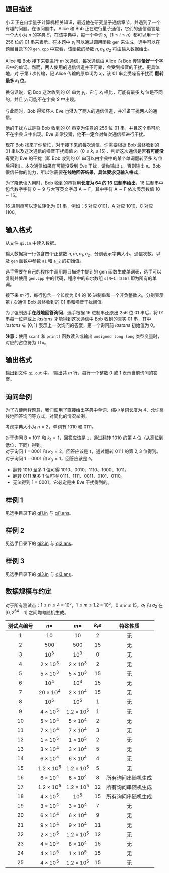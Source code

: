 ## 题目描述
小 Z 正在自学量子计算机相关知识，最近他在研究量子通信章节，并遇到了一个有趣的问题。在该问题中，Alice 和 Bob 正在进行量子通信，它们的通信语言是一个大小为 $n$ 的字典 $S$，在该字典中，每一个单词 $s_i$（$1\le i\le n$）都可以用一个 $256$ 位的 $\text{01}$ 串来表示。在本题中 $s_i$ 可以通过调用函数 `gen` 来生成，选手可以在题目目录下的 `gen.cpp` 中查看，该函数的参数 $n,a_1,a_2$ 将由输入数据给出。

Alice 和 Bob 接下来要进行 $m$ 次通信，每次通信由 Alice 向 Bob 传输**恰好一个**字典中的单词。然而，两人使用的通信信道并不可靠，会受到噪音的干扰。更具体地，对
于第 $i$ 次传输，记 Alice 传输的原单词为 $x_i$，该 $\text{01}$ 串会受噪音干扰而 **翻转最多 $k_i$ 位**。

换句话说，记 Bob 这次收到的 $\text{01}$ 串为 $y_i$，它与 $x_i$ 相比，可能有最多 $k_i$ 位是不同的，并且 $y_i$ 可能不在字典 $S$ 中出现。

与此同时，Bob 得知坏人 Eve 也潜入了两人的通信信道，并准备干扰两人的通信。

他的干扰方式是将 Bob 收到的 $\text{01}$ 串变为任意的 $256$ 位 $\text{01}$ 串，并且这个串可能不在字典 $S$ 中出现。Eve 非常狡猾，他**不一定**会对每次通信都进行干扰。

现在 Bob 找来了你帮忙，对于接下来的每次通信，你需要根据 Bob 最终收到的 $\text{01}$ 串以及这次通信的噪音干扰阈值 $k_i$（$0\le k_i\le 15$），判断这次通信是否**有可能没有**受到 Eve 的干扰（即 Bob 收到的 $\text{01}$ 串可以由字典中的某个单词翻转至多 $k_i$ 位后得到）。本次通信如果有可能没受到 Eve 干扰，请你输出 `1`，否则输出 `0`。Bob 很信任你的能力，所以你需要**在线地回答结果**，**具体要求见输入格式**。

为了降低读入用时，Bob 收到的串将用**长度为 $64$ 的 $16$ 进制串给出**，$16$ 进制串中包含数字字符 $0\sim 9$ 与大写英文字母 $\text{A}\sim \text{F}$，其中字符 $\text{A}\sim \text{F}$ 依次表示数值 $10\sim 15$。

$16$ 进制串可以逐位转化为 $\text{01}$ 串，例如：$5$ 对应 $\text{0101}$，$\text{A}$ 对应 $1010$，$\text{C}$ 对应 $\text{1100}$。

## 输入格式

从文件 `qi.in` 中读入数据。

输入数据第一行包含四个正整数 $n, m, a_1, a_2$，分别表示字典大小，通信次数，以及 `gen` 函数中参数 `a1` 和 `a_2` 的初始值。

选手需要在自己的程序中调用题目描述中提到的 gen 函数生成单词表，选手可以复制并使用 `gen.cpp` 中的代码，程序中的布尔数组 `s[N+1][256]` 即为所有的单词。

接下来 $m$ 行，每行包含一个长度为 $64$ 的 $16$ 进制串和一个非负整数 $k_i$，分别表示第 $i$ 次通信 Bob 最终收到的 $\text{01}$ 串和噪音干扰阈值。

为了强制选手**在线地回答询问**，选手根据 $16$ 进制串还原出 $256$ 位 $\text{01}$ 串后，将 $\text{01}$ 串每一位异或上 $lastans$ 才能得到这次通信中 Bob 收到的真实 $\text{01}$ 串，其中 $lastans\in \{0, 1\}$ 表示上一次询问的答案，第一个询问前 $lastans$ 初始值为 $0$。

**注意**：使用 `scanf` 和 `printf` 函数读入或输出 `unsigned long long` 类型变量时，对应的占位符为 `llu`。

## 输出格式

输出到文件 `qi.out` 中。
输出共 $m$ 行，每行一个整数 $0$ 或 $1$ 表示当前询问的答案。

## 询问举例

为了方便解释题意，我们使用了直接给出字典中单词、缩小单词长度为 $4$、允许离线地回答询问等方式，对简化的情况举例。

考虑字典大小为 $n = 2$，单词有 $\text{1010}$ 和 $0111$。

对于询问 $\text{B = 1011}$ 和 $k_1 = 1$，回答应该是 `1`，通过翻转 $\text{1010}$ 的第 $4$ 位（从高位到低位，下同）得到。  
对于询问 $\text{1 = 0001}$ 和 $k_2 = 2$，回答应该是 `1`，通过翻转 $\text{0111}$ 的第 $2,3$ 位得到。  
对于询问 $\text{1 = 0001}$ 和 $k_3 = 1$，回答应该是 `0`。
- 翻转 $\text{1010}$ 至多 $1$ 位可得 $\text{1010}$、$\text{0010}$、$\text{1110}$、$\text{1000}$、$\text{1011}$。
- 翻转 $\text{0111}$ 至多 $1$ 位可得 $\text{0111}$、$\text{1111}$、$\text{0011}$、$\text{0101}$、$\text{0110}$。
- 无法得到 $\text{1 = 0001}$，它必定是由 Eve 干扰得到的。

## 样例 1

见选手目录下的 [qi1.in](./199/file/qi1.in) 与 [qi1.ans](./199/file/qi1.ans)。

## 样例 2

见选手目录下的 [qi2.in](./199/file/qi2.in) 与 [qi2.ans](./199/file/qi2.ans)。

## 样例 3

见选手目录下的 [qi3.in](./199/file/qi3.in) 与 [qi3.ans](./199/file/qi3.ans)。

## 数据规模与约定

对于所有测试点：$1\le n\le 4\times 10^5$，$1\le m\le 1.2\times 10^5$，$0\le k\le 15$，$a_1$ 和 $a_2$ 在 $[0, 2^{64} − 1]$ 之间均匀随机生成。

| 测试点编号 | $n =$ | $m =$ | $k_i\le$ | 特殊性质 |
| :-----: | :-----: | :-----: | :-----: | :-----: |
| $1$ | $10$ | $10$ | $2$ | 无 |
| $2$ | $500$ | $500$ | $15$ | 无 |
| $3$ | $10^3$ | $10^3$ | $0$ | 无 |
| $4$ | $2\times 10^3$ | $2\times 10^3$ | $2$ | 无 |
| $5$ | $5\times10^3$ | $5\times 10^3$ | $15$ | 无 |
| $6$ | $10^4$ | $10^4$ | $15$ | 无 |
| $7$ | $20\times 10^4$ | $2\times 10^4$ | $15$ | 无 |
| $8$ | $10^5$ | $10^5$ | $1$ | 无 |
| $9$ | $4\times 10^5$ | $1.2\times 10^5$ | $1$ | 无 |
| $10$ | $5\times 10^4$ | $5\times 10^4$ | $2$ | 无 |
| $11$ | $7\times 10^4$ | $7\times 10^4$ | $3$ | 无 |
| $12$ | $1\times 10^5$ | $1\times 10^5$ | $2$ | 无 |
| $13$ | $3\times 10^4$ | $3\times 10^4$ | $5$ | 无 |
| $14$ | $6\times 10^4$ | $6\times 10^4$ | $4$ | 无 |
| $15$ | $1.2\times 10^5$ | $1.2\times 10^5$ | $5$ | 无 |
| $16$ | $6\times 10^4$ | $6\times 10^4$ | $8$ | 所有询问串随机生成 |
| $17$ | $1.2\times 10^5$ | $1.2\times 10^5$ | $12$ | 所有询问串随机生成 |
| $18$ | $4\times 10^5$ | $10^5$ | $15$ | 所有询问串随机生成 |
| $19$ | $3\times 10^4$ | $3\times 10^4$ | $7$ | 无 |
| $20$ | $6\times 10^4$ | $6\times 10^4$ | $9$ | 无 |
| $21$ | $9\times 10^4$ | $9\times 10^4$ | $11$ | 无 |
| $22$ | $2\times 10^5$ | $1.2\times 10^5$ | $12$ | 无 |
| $23$ | $4\times 10^5$ | $8\times 10^4$ | $15$ | 无 |
| $24$ | $4\times 10^5$ | $1\times 10^5$ | $15$ | 无 |
| $25$ | $4\times 10^5$ | $1.2\times 10^5$ | $15$ | 无 |